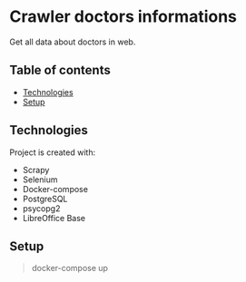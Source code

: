 # Crawler doctors informations
Get all data about doctors in web.

## Table of contents
* [Technologies](#technologies)
* [Setup](#setup)

## Technologies
Project is created with:
 * Scrapy
 * Selenium
 * Docker-compose
 * PostgreSQL
 * psycopg2
 * LibreOffice Base

## Setup
> docker-compose up

    
